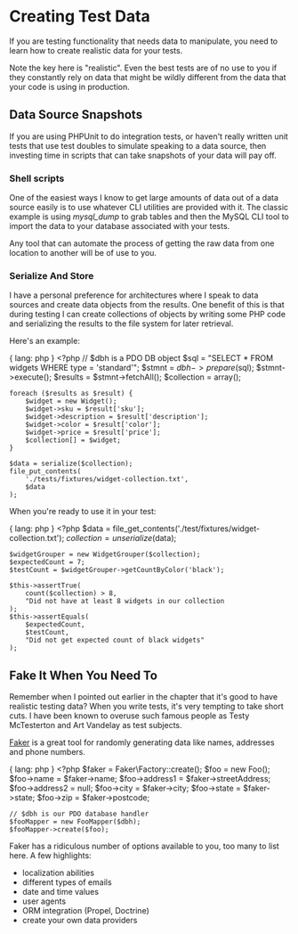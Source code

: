 # Creating Test Data
If you are testing functionality that needs data to manipulate,
you need to learn how to create realistic data for your
tests.

Note the key here is "realistic". Even the best tests are
of no use to you if they constantly rely on data that might
be wildly different from the data that your code is using
in production.

## Data Source Snapshots
If you are using PHPUnit to do integration tests, or
haven't really written unit tests that use test doubles
to simulate speaking to a data source, then investing
time in scripts that can take snapshots of your data
will pay off.

### Shell scripts
One of the easiest ways I know to get large amounts
of data out of a data source easily is to use whatever
CLI utilities are provided with it. The classic
example is using *mysql_dump* to grab tables and
then the MySQL CLI tool to import the data to
your database associated with your tests.

Any tool that can automate the process of
getting the raw data from one location to another
will be of use to you.

### Serialize And Store
I have a personal preference for architectures where I speak to data
sources and create data objects from the results. One benefit of
this is that during testing I can create collections of objects
by writing some PHP code and serializing the results to the
file system for later retrieval.

Here's an example:

{ lang: php }
    <?php
    // $dbh is a PDO DB object
    $sql = "SELECT * FROM widgets WHERE type = 'standard'";
    $stmnt = $dbh->prepare($sql);
    $stmnt->execute();
    $results = $stmnt->fetchAll();
    $collection = array();

    foreach ($results as $result) {
        $widget = new Widget();
        $widget->sku = $result['sku'];
        $widget->description = $result['description'];
        $widget->color = $result['color'];
        $widget->price = $result['price'];
        $collection[] = $widget;
    }

    $data = serialize($collection);
    file_put_contents(
        './tests/fixtures/widget-collection.txt',
        $data
    );

When you're ready to use it in your test:

{ lang: php }
    <?php
    $data = file_get_contents('./test/fixtures/widget-collection.txt');
    $collection = unserialize($data);

    $widgetGrouper = new WidgetGrouper($collection);
    $expectedCount = 7;
    $testCount = $widgetGrouper->getCountByColor('black');

    $this->assertTrue(
        count($collection) > 8,
        "Did not have at least 8 widgets in our collection
    );
    $this->assertEquals(
        $expectedCount,
        $testCount,
        "Did not get expected count of black widgets"
    );

## Fake It When You Need To 

Remember when I pointed out earlier in the chapter that it's good
to have realistic testing data? When you write tests, it's very
tempting to take short cuts. I have been
known to overuse such famous people as Testy McTesterton and
Art Vandelay as test subjects.

[Faker](https://github.com/fzaninotto/Faker) is a great tool for randomly
generating data like names, addresses and phone numbers.

{ lang: php }
    <?php
    $faker = Faker\Factory::create();
    $foo = new Foo();
    $foo->name = $faker->name;
    $foo->address1 = $faker->streetAddress;
    $foo->address2 = null;
    $foo->city = $faker->city;
    $foo->state = $faker->state;
    $foo->zip = $faker->postcode;

    // $dbh is our PDO database handler
    $fooMapper = new FooMapper($dbh);
    $fooMapper->create($foo);

Faker has a ridiculous number of options available to you, too many to
list here. A few highlights:

* localization abilities
* different types of emails
* date and time values
* user agents
* ORM integration (Propel, Doctrine)
* create your own data providers

